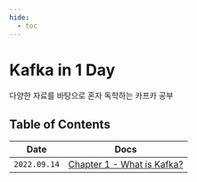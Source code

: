 ```yaml
---
hide:
  - toc
---
```


# Kafka in 1 Day

다양한 자료를 바탕으로 혼자 독학하는 카프카 공부

## Table of Contents

| Date | Docs |
|---|---|
|`2022.09.14`| [Chapter 1 - What is Kafka?](./chapter1.md) |